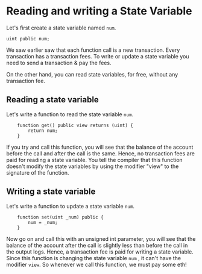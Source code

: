 # Reading and writing a State Variable

Let's first create a state variable named `num`.

```
uint public num;
```

We saw earlier saw that each function call is a new transaction. Every transaction has a transaction fees.
To write or update a state variable you need to send a transaction & pay the fees.

On the other hand, you can read state variables, for free, without any transaction fee.

## Reading a state variable

Let's write a function to read the state variable `num`.

```
    function get() public view returns (uint) {
        return num;
    }
```

If you try and call this function, you will see that the balance of the account before the call and after the call is the same.
Hence, no transaction fees are paid for reading a state variable. You tell the compiler that this function doesn't modify the state variables by using the modifier "view" to the signature of the function.

## Writing a state variable

Let's write a function to update a state variable `num`.

```
    function set(uint _num) public {
        num = _num;
    }
```

Now go on and call this with an unsigned int parameter, you will see that the balance of the account after the call is slightly less than before the call in the output logs. 
Hence, a transaction fee is paid for writing a state variable. Since this function is changing the state variable `num` , it can't have the modifier `view`. So whenever we call this function, we must pay some eth!
